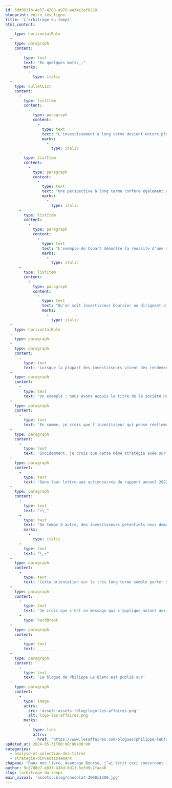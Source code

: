 ```yaml
---
id: 5dd092fb-4e57-4288-a970-aa34e2ef0220
blueprint: entre_les_ligne
title: 'L’arbitrage du temps'
html_content:
  -
    type: horizontalRule
  -
    type: paragraph
    content:
      -
        type: text
        text: "En quelques mots\_:"
        marks:
          -
            type: italic
  -
    type: bulletList
    content:
      -
        type: listItem
        content:
          -
            type: paragraph
            content:
              -
                type: text
                text: "L'investissement à long terme devient encore plus payant dans un marché où la majorité des investisseurs sont en quête de gains rapides, favorisant ainsi les titres sous-évalués qui ont un potentiel à long terme, comme l’illustre l'exemple de l'entreprise Hershey."
                marks:
                  -
                    type: italic
      -
        type: listItem
        content:
          -
            type: paragraph
            content:
              -
                type: text
                text: "Une perspective à long terme confère également un avantage compétitif aux entreprises, comme le souligne Copart dans sa lettre aux actionnaires, mettant en avant la valeur sa mentalité de propriétaire et son horizon d'investissement sur 30 ans."
                marks:
                  -
                    type: italic
      -
        type: listItem
        content:
          -
            type: paragraph
            content:
              -
                type: text
                text: "L'exemple de Copart démontre la réussite d'une stratégie à long terme, avec un rendement annuel composé de 21,6 % depuis son entrée en Bourse il y a 30 ans."
                marks:
                  -
                    type: italic
      -
        type: listItem
        content:
          -
            type: paragraph
            content:
              -
                type: text
                text: "Qu’on soit investisseur boursier ou dirigeant d'entreprise, la vision à long terme permet de se démarquer et peut s’avérer payante."
                marks:
                  -
                    type: italic
  -
    type: horizontalRule
  -
    type: paragraph
  -
    type: paragraph
    content:
      -
        type: text
        text: 'Lorsque la plupart des investisseurs visent des rendements élevés et rapides, voire immédiats, il devient encore plus payant selon moi de concentrer son attention sur les titres susceptibles de nous enrichir à long terme, même si leurs perspectives immédiates sont médiocres. Ces titres sont souvent ignorés des hordes de spéculateurs et affichent conséquemment des évaluations raisonnables.'
  -
    type: paragraph
    content:
      -
        type: text
        text: "Un exemple : nous avons acquis le titre de la société Hershey en mars dernier. Il est difficile selon moi de trouver un modèle d’affaires moins «\_spectaculaire\_» que celui de ce fabricant de confiseries – la société est le leader nord-américain des barres de chocolat. Mais la société est très rentable (rendement sur le capital investi de 24 % depuis dix ans), en excellente santé financière et lors de notre achat, son titre s’échangeait à environ 18 fois les bénéfices prévus. Je soupçonne que cette évaluation tenait du fait que la société ne connaîtra pas une forte croissance dans les années à venir, contrairement à certaines société technologiques ou impliquées dans l’intelligence artificielle. En même temps, je suis persuadé que nous mangerons encore du chocolat dans 25 ans et que Hershey sera probablement toujours un leader de son industrie. Peut-on dire la même chose de la plupart des sociétés technologiques?"
  -
    type: paragraph
    content:
      -
        type: text
        text: 'En somme, je crois que l’investisseur qui pense réellement à long terme jouit d’un avantage concurrentiel important face à la plupart des autres qui pensent avant tout à court terme.'
  -
    type: paragraph
    content:
      -
        type: text
        text: 'Incidemment, je crois que cette même stratégie axée sur le long terme procure un avantage non négligeable aux entreprises.'
  -
    type: paragraph
    content:
      -
        type: text
        text: 'Dans leur lettre aux actionnaires du rapport annuel 2023 de la société Copart, dont nous sommes actionnaires, les deux co-PDG écrivent ceci :'
  -
    type: paragraph
    content:
      -
        type: text
        text: "«\_"
      -
        type: text
        text: "De temps à autre, des investisseurs potentiels nous demandent de décrire nos principaux avantages concurrentiels. Invariablement, ils s’attendent à ce que parlions des terrains que nous possédons, de notre base d’acheteurs internationaux et de notre plateforme technologique de premier ordre. Et ce raisonnement a du mérite, mais il confond la cause et l’effet. Notre avantage crucial est notre mentalité de propriétaire et, par extension, notre horizon d’investissement. Une des valeurs fondamentales de Copart s’exprime ainsi : ” Soyez propriétaire “. Comme nous l’a démontré notre fondateur et président exécutif du conseil d’administration, Willis Johnson, nous prenons des décisions d’affaires avec la prospérité de nos clients et de nous-mêmes sur 30 ans comme objectif ultime. Ainsi, nous avons toute la latitude d’investir dans des terrains, dans la technologie, dans des immobilisations, dans la liquidité de nos encans et dans nos employés. Par exemple, il est généralement «\_moins dispendieux\_» de louer plutôt que d’acheter les installations qui nous permettent de servir nos clients. En revanche, nous savons que, compte tenu des difficultés à obtenir les permis et à construire de telles installations, la propriété des installations est essentielle à la durabilité de nos services à long terme… De bien d’autres façons, petites et grandes, notre orientation à long terme crée des avantages distinctifs pour Copart, surtout que d’autres acteurs de l’industrie sont obligés d’optimiser pour des considérations à court terme."
        marks:
          -
            type: italic
      -
        type: text
        text: "\_»"
  -
    type: paragraph
    content:
      -
        type: text
        text: 'Cette orientation sur le très long terme semble porter ses fruits, à tout le moins pour Copart et ses actionnaires. Depuis son entrée en Bourse il y a 30 ans, le titre a enregistré un rendement annuel composé de 21,6 % (d’un cours ajusté de 0,15 $ l’action à 54,50 $).'
  -
    type: paragraph
    content:
      -
        type: text
        text: 'Je crois que c’est un message qui s’applique autant aux investisseurs boursiers qu’à tous les dirigeants d’entreprises : penser à long terme vous différencie des autres et peut être très payant.'
      -
        type: hardBreak
  -
    type: paragraph
    content:
      -
        type: text
        text: _______
  -
    type: paragraph
    content:
      -
        type: text
        text: 'Le blogue de Philippe Le Blanc est publié sur'
  -
    type: paragraph
    content:
      -
        type: image
        attrs:
          src: 'asset::assets::blog/logo-les-affaires.png'
          alt: logo-les-affaires.png
        marks:
          -
            type: link
            attrs:
              href: 'https://www.lesaffaires.com/blogues/philippe-leblanc/l-arbitrage-du-temps/650253'
updated_at: 2024-05-31T00:00:00+00:00
categories:
  - analyse-et-selection-des-titres
  - strategie-dinvestissement
chapeau: "Dans mon livre, Avantage Bourse, j’ai écrit ceci concernant l’arbitrage du temps : «\_Lorsque la majorité des investisseurs ont un horizon à court terme et que la plupart d’entre eux favorisent la gratification immédiate, il devient encore plus payant d’adopter une stratégie qui mise réellement sur le long terme dans ses placements.\_»"
author: 9c87d8d7-e83f-438d-8d13-6efd9c2fae40
slug: larbitrage-du-temps
main_visual: 'assets::blog/chocolat-2000x1200.jpg'
---
```

